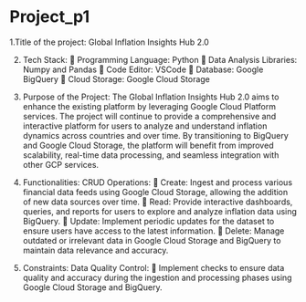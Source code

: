 # Project_p1
 1.Title of the project:
   Global Inflation Insights Hub 2.0

2. Tech Stack:  Programming Language: Python
 Data Analysis Libraries: Numpy and Pandas
 Code Editor: VSCode
 Database: Google BigQuery
 Cloud Storage: Google Cloud Storage

3. Purpose of the Project:
The Global Inflation Insights Hub 2.0 aims to enhance the existing platform by leveraging Google
Cloud Platform services. The project will continue to provide a comprehensive and interactive
platform for users to analyze and understand inflation dynamics across countries and over time. By transitioning to BigQuery and Google Cloud Storage, the platform will benefit from improved
scalability, real-time data processing, and seamless integration with other GCP services.

4. Functionalities:
CRUD Operations:
  Create: Ingest and process various financial data feeds using Google Cloud Storage, allowing the addition of new data sources over time.
  Read: Provide interactive dashboards, queries, and reports for users to explore and analyze inflation data using BigQuery.
  Update: Implement periodic updates for the dataset to ensure users have access to the latest information.
  Delete: Manage outdated or irrelevant data in Google Cloud Storage and BigQuery to maintain data relevance and accuracy.
 
5. Constraints:
Data Quality Control:
 Implement checks to ensure data quality and accuracy during the ingestion and processing phases using Google Cloud Storage and BigQuery. 
